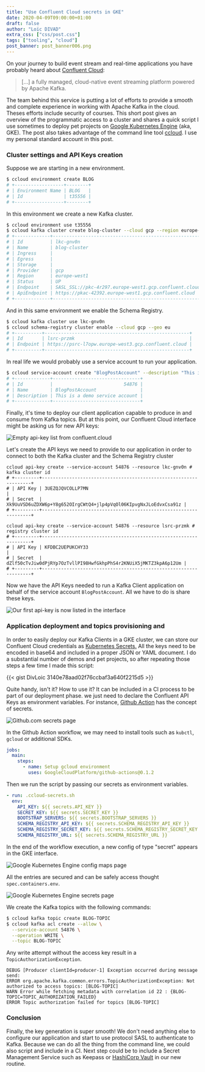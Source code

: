 ```yaml
---
title: "Use Confluent Cloud secrets in GKE"
date: 2020-04-09T09:00:00+01:00
draft: false
author: "Loïc DIVAD"
extra_css: ["css/post.css"]
tags: ["tooling", "cloud"]
post_banner: post_banner006.png
---
```


On your journey to build event stream and real-time applications you have probably heard about [Confluent Cloud](https://www.confluent.io/confluent-cloud/):

> [...] a fully managed, cloud-native event streaming platform powered by Apache Kafka.

The team behind this service is putting a lot of efforts to provide a smooth and complete experience in working with Apache Kafka in the cloud. Theses efforts include security of courses. This short post gives an overview of the programmatic access to a cluster and shares a quick script I use sometimes to deploy pet projects on [Google Kubernetes Engine](https://cloud.google.com/kubernetes-engine) (aka, GKE). The post also takes advantage of the command line tool [ccloud](https://docs.confluent.io/current/cloud/cli/install.html). I use my personal standard account in this post. 

### Cluster settings and API Keys creation

Suppose we are starting in a new environment.

```bash
$ ccloud environment create BLOG
# +------------------+--------+
# | Environment Name | BLOG   |
# | Id               | t35556 |
# +------------------+--------+
```

In this environment we create a new Kafka cluster.

```bash
$ ccloud environment use t35556
$ ccloud kafka cluster create blog-cluster --cloud gcp --region europe-west1
# +-------------+------------------------------------------------------------+
# | Id          | lkc-gnv0n                                                  |
# | Name        | blog-cluster                                               |
# | Ingress     |                                                        100 |
# | Egress      |                                                        100 |
# | Storage     |                                                       5000 |
# | Provider    | gcp                                                        |
# | Region      | europe-west1                                               |
# | Status      | UP                                                         |
# | Endpoint    | SASL_SSL://pkc-4r297.europe-west1.gcp.confluent.cloud:9092 |
# | ApiEndpoint | https://pkac-42392.europe-west1.gcp.confluent.cloud        |
# +-------------+------------------------------------------------------------+
```

And in this same environment we enable the Schema Registry.

```bash
$ ccloud kafka cluster use lkc-gnv0n
$ ccloud schema-registry cluster enable --cloud gcp --geo eu
# +----------+-----------------------------------------------------+
# | Id       | lsrc-przmk                                          |
# | Endpoint | https://psrc-l7opw.europe-west3.gcp.confluent.cloud |
# +----------+-----------------------------------------------------+
```

In real life we would probably use a service account to run your application.

```bash
$ ccloud service-account create "BlogPostAccount" --description "This is a demo service account"
# +-------------+--------------------------------+
# | Id          |                          54876 |
# | Name        | BlogPostAccount                |
# | Description | This is a demo service account |
# +-------------+--------------------------------+
```

Finally, it's time to deploy our client application capable to produce in and consume from Kafka topics. But at this point, our Confluent Cloud interface might be asking us for new API keys:

![Empty api-key list from confluent.cloud](/images/posts/06/cluster_settings.png)

Let's create the API keys we need to provide to our application in order to connect to both the Kafka cluster and the Schema Registry cluster

```text
ccloud api-key create --service-account 54876 --resource lkc-gnv0n # kafka cluster id
# +---------+------------------------------------------------------------------+
# | API Key | 3UEZQJQVCOLLP7MN                                                 |
# | Secret  | Xk9UuVSD6uZDXW6p+Y8g652OIrgCWtQ4+jlp4pVqOl06KIpvgNxJLoEdvxCsa91z |
# +---------+------------------------------------------------------------------+

ccloud api-key create --service-account 54876 --resource lsrc-przmk # registry cluster id
# +---------+------------------------------------------------------------------+
# | API Key | KFDBC2UEPUKCHY33                                                 |
# | Secret  | dZlf50cTvJiw0dPjRYp7OzTvllPI98HwfGkhpPhS4r2KNUiX5jMKTZ3kpA6p12Um |
# +---------+------------------------------------------------------------------+
```

Now we have the API Keys needed to run a Kafka Client application on behalf of the service account `BlogPostAccount`. All we have to do is share these keys.

![Our first api-key is now listed in the interface](/images/posts/06/confluent_api_keys_ui.png)

### Application deployment and topics provisioning and

In order to easily deploy our Kafka Clients in a GKE cluster, we can store our Confluent Cloud credentials as [Kubernetes Secrets](https://kubernetes.io/en/docs/concepts/configuration/secret/)[.](https://kubernetes.io/fr/docs/concepts/configuration/secret/) All the keys need to be encoded in base64 and included in a proper JSON or YAML document. I do a substantial number of demos and pet projects, so after repeating those steps a few time I made this script: 

{{< gist DivLoic 3140e78aad02f76ccbaf3a640f2215d5 >}}

Quite handy, isn't it? How to use it? It can be included in a CI process to be part of our deployment phase. we just need to declare the Confluent API Keys as environment variables. For instance, [Github Action](https://github.com/features/actions) has the concept of secrets. 

![Github.com secrets page](/images/posts/06/github_actions_secrets.png)

In the Github Action workflow, we may need to install tools such as `kubctl`, `gcloud` or additional SDKs.

```yaml
jobs:
  main:
    steps:
      - name: Setup gcloud environment
        uses: GoogleCloudPlatform/github-actions@0.1.2
```

Then we run the script by passing our secrets as environment variables.

```yaml
- run: .ccloud-secrets.sh
  env: 
    API_KEY: ${{ secrets.API_KEY }}
    SECRET_KEY: ${{ secrets.SECRET_KEY }}
    BOOTSTRAP_SERVERS: ${{ secrets.BOOTSTRAP_SERVERS }}
    SCHEMA_REGISTRY_API_KEY: ${{ secrets.SCHEMA_REGISTRY_API_KEY }}
    SCHEMA_REGISTRY_SECRET_KEY: ${{ secrets.SCHEMA_REGISTRY_SECRET_KEY }}
    SCHEMA_REGISTRY_URL: ${{ secrets.SCHEMA_REGISTRY_URL }}
```

In the end of the workflow execution, a new config of type "secret" appears in the GKE interface.

![Google Kubernetes Engine config maps page](/images/posts/06/gke_config_map_secrets_1.png)

All the entries are secured and can be safely access thought `spec.containers.env`.

![Google Kubernetes Engine secrets page](/images/posts/06/gke_config_map_secrets_2.png)

We create the Kafka topics with the following commands:

```bash
$ ccloud kafka topic create BLOG-TOPIC
$ ccloud kafka acl create --allow \
  --service-account 54876 \
  --operation WRITE \
  --topic BLOG-TOPIC
```

Any write attempt without the access key result in a `TopicAuthorizationException`.

```text
DEBUG [Producer clientId=producer-1] Exception occurred during message send:
ERROR org.apache.kafka.common.errors.TopicAuthorizationException: Not authorized to access topics: [BLOG-TOPIC]
WARN Error while fetching metadata with correlation id 22 : {BLOG-TOPIC=TOPIC_AUTHORIZATION_FAILED}
ERROR Topic authorization failed for topics [BLOG-TOPIC]
```

### Conclusion

Finally, the key generation is super smooth! We don't need anything else to configure our application and start to use protocol SASL to authenticate to Kafka. Because we can do all the thing from the command line, we could also script and include in a CI. Next step could be to include a Secret Management Service such as Keepass or [HashiCorp Vault](https://www.vaultproject.io/) in our new routine.